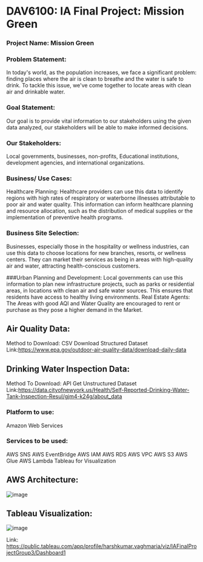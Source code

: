 # DAV6100: IA Final Project: Mission Green

### Project Name: Mission Green

### Problem Statement: 
In today's world, as the population increases, we face a significant problem: finding places where the air is clean to breathe and the water is safe to drink. To tackle this issue, we've come together to locate areas with clean air and drinkable water.

### Goal Statement:
Our goal is to provide vital information to our stakeholders using the given data analyzed, our stakeholders will be able to make informed decisions. 

### Our Stakeholders: 
Local governments, businesses, non-profits, Educational institutions, development agencies, and international organizations.

### Business/ Use Cases:
Healthcare Planning: Healthcare providers can use this data to identify regions with high rates of respiratory or waterborne illnesses attributable to poor air and water quality. This information can inform healthcare planning and resource allocation, such as the distribution of medical supplies or the implementation of preventive health programs.

### Business Site Selection: 
Businesses, especially those in the hospitality or wellness industries, can use this data to choose locations for new branches, resorts, or wellness centers. They can market their services as being in areas with high-quality air and water, attracting health-conscious customers.

###Urban Planning and Development: 
Local governments can use this information to plan new infrastructure projects, such as parks or residential areas, in locations with clean air and safe water sources. This ensures that residents have access to healthy living environments.
Real Estate Agents: The Areas with good AQI and Water Quality are encouraged to rent or purchase as they pose a higher demand in the Market.


## Air Quality Data: 
Method to Download: CSV Download
Structured Dataset
Link:https://www.epa.gov/outdoor-air-quality-data/download-daily-data

## Drinking Water Inspection Data: 
Method To Download: API Get
Unstructured Dataset
Link:https://data.cityofnewyork.us/Health/Self-Reported-Drinking-Water-Tank-Inspection-Resul/gjm4-k24g/about_data


### Platform to use:
Amazon Web Services

### Services to be used: 
AWS SNS
AWS EventBridge
AWS IAM
AWS RDS
AWS VPC
AWS S3 
AWS Glue
AWS Lambda 
Tableau for Visualization


## AWS Architecture: 

![image](https://github.com/mimam786/InformationArchitecture/assets/31920308/b90e1ee8-55e5-4ead-a3ec-90272365e762)

## Tableau Visualization:

![image](https://github.com/mimam786/InformationArchitecture/assets/31920308/83b72376-5c6a-4246-b636-ca63501f1af4)

Link: https://public.tableau.com/app/profile/harshkumar.vaghmaria/viz/IAFinalProjectGroup3/Dashboard1 
